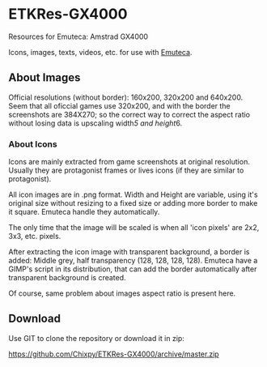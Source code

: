 # ETKRes-GX4000
Resources for Emuteca: Amstrad GX4000

Icons, images, texts, videos, etc. for use with [Emuteca](https://github.com/Chixpy/Emuteca).

## About Images

Official resolutions (without border): 160x200, 320x200 and 640x200. Seem that all oficcial games use 320x200, and with the border the screenshots are 384X270; so the correct way to correct the aspect ratio without losing data is upscaling width*5 and height*6.

### About Icons

Icons are mainly extracted from game screenshots at original resolution. Usually they are protagonist frames or lives icons (if they are similar to protagonist).

All icon images are in .png format. Width and Height are variable, using it's original size without resizing to a fixed size or adding more border to make it square. Emuteca handle they automatically.

The only time that the image will be scaled is when all 'icon pixels' are 2x2, 3x3, etc. pixels.

After extracting the icon image with transparent background, a border is added: Middle grey, half transparency (128, 128, 128, 128). Emuteca have a GIMP's script in its distribution, that can add the border automatically after transparent background is created.

Of course, same problem about images aspect ratio is present here.

Download
--------

Use GIT to clone the repository or download it in zip:

https://github.com/Chixpy/ETKRes-GX4000/archive/master.zip